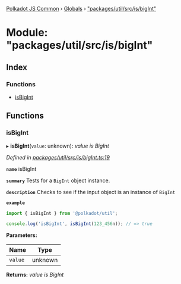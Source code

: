 [Polkadot JS Common](../README.md) › [Globals](../globals.md) › ["packages/util/src/is/bigInt"](_packages_util_src_is_bigint_.md)

# Module: "packages/util/src/is/bigInt"

## Index

### Functions

* [isBigInt](_packages_util_src_is_bigint_.md#isbigint)

## Functions

###  isBigInt

▸ **isBigInt**(`value`: unknown): *value is BigInt*

*Defined in [packages/util/src/is/bigInt.ts:19](https://github.com/polkadot-js/common/blob/27ae1186/packages/util/src/is/bigInt.ts#L19)*

**`name`** isBigInt

**`summary`** Tests for a `BigInt` object instance.

**`description`** 
Checks to see if the input object is an instance of `BigInt`

**`example`** 
<BR>

```javascript
import { isBigInt } from '@polkadot/util';

console.log('isBigInt', isBigInt(123_456n)); // => true
```

**Parameters:**

Name | Type |
------ | ------ |
`value` | unknown |

**Returns:** *value is BigInt*
